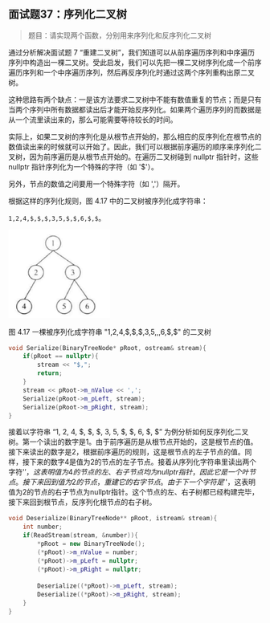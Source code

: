 ## 面试题37：序列化二叉树

> 题目：请实现两个函数，分别用来序列化和反序列化二叉树

通过分析解决面试题 7 “重建二叉树”，我们知道可以从前序遍历序列和中序遍历序列中构造出一棵二叉树。受此启发，我们可以先把一棵二叉树序列化成一个前序遍历序列和一个中序遍历序列，然后再反序列化时通过这两个序列重构出原二叉树。

这种思路有两个缺点：一是该方法要求二叉树中不能有数值重复的节点；而是只有当两个序列中所有数据都读出后才能开始反序列化。如果两个遍历序列的而数据是从一个流里读出来的，那么可能需要等待较长的时间。

实际上，如果二叉树的序列化是从根节点开始的，那么相应的反序列化在根节点的数值读出来的时候就可以开始了。因此，我们可以根据前序遍历的顺序来序列化二叉树，因为前序遍历是从根节点开始的。在遍历二叉树碰到 nullptr 指针时，这些 nullptr 指针序列化为一个特殊的字符（如 '$'）。

另外，节点的数值之间要用一个特殊字符（如 ','）隔开。

根据这样的序列化规则，图 4.17 中的二叉树被序列化成字符串：

`1,2,4,$,$,$,3,5,$,$,6,$,$`。

<img src = 'graphs/4.17.png' width = '40%'>

图 4.17 一棵被序列化成字符串 "1,2,4,\$,\$,\$,3,5,$,$,6,\$,\$" 的二叉树

```cpp
void Serialize(BinaryTreeNode* pRoot, ostream& stream){
    if(pRoot == nullptr){
        stream << "$,";
        return;
    }
    stream << pRoot->m_nValue << ',';
    Serialize(pRoot->m_pLeft, stream);
    Serialize(pRoot->m_pRight, stream);
}
```
接着以字符串 “1, 2, 4, \$, \$, \$, 3, 5, \$, \$, 6, \$, \$” 为例分析如何反序列化二叉树。第一个读出的数字是1。由于前序遍历是从根节点开始的，这是根节点的值。接下来读出的数字是2，根据前序遍历的规则，这是根节点的左子节点的值。同样，接下来的数字4是值为2的节点的左子节点。接着从序列化字符串里读出两个字符'$'，这表明值为4的节点的左、右子节点均为nullptr指针，因此它是一个叶节点。接下来回到值为2的节点，重建它的右字节点。由于下一个字符是'$'，这表明值为2的节点的右子节点为nullptr指针。这个节点的左、右子树都已经构建完毕，接下来回到根节点，反序列化根节点的右子树。

```cpp
void Deserialize(BinaryTreeNode** pRoot, istream& stream){
    int number;
    if(ReadStream(stream, &number)){
        *pRoot = new BinaryTreeNode();
        (*pRoot)->m_nValue = number;
        (*pRoot)->m_pLeft = nullptr;
        (*pRoot)->m_pRight = nullptr;

        Deserialize((*pRoot)->m_pLeft, stream);
        Deserialize((*pRoot)->m_pRight, stream);
    }
}
```

